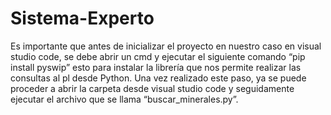 # Sistema-Experto
Es importante que antes de inicializar el proyecto en nuestro caso en visual studio code, se debe abrir un cmd y ejecutar el siguiente comando “pip install pyswip” esto para instalar la librería que nos permite realizar las consultas al pl desde Python.
Una vez realizado este paso, ya se puede proceder a abrir la carpeta desde visual studio code y seguidamente ejecutar el archivo que se llama “buscar_minerales.py”.